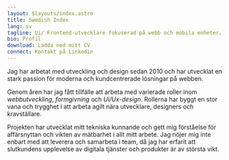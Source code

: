 ```yaml
---
layout: $layouts/index.astro
title: Swedish Index
lang: sv
tagline: Ui/ Frontend-utvecklare fokuserad på webb och mobila enheter. Utformar Ui/Ux, har ett öga för detaljer och bakgrund inom formgivning.
bio: Profil
download: Ladda ned mitt CV
connect: Kontakt på Linkedin
---
```


Jag har arbetat med utveckling och design sedan 2010 och har utvecklat en stark passion för moderna och kundcentrerade lösningar på webben.

Genom åren har jag fått tillfälle att arbeta med varierade roller inom _webbutveckling_, _formgivning_ och _Ui/Ux-design_. Rollerna har byggt en stor vana och trygghet i att arbeta agilt nära utvecklare, designers och kravställare.

Projekten har utvecklat mitt tekniska kunnande och gett mig förståelse för affärsnyttan och vikten av mätbarhet i allt mitt arbete. Jag nöjer mig inte enbart med att leverera och samarbeta i team, då jag har erfarit att slutkundens upplevelse av digitala tjänster och produkter är av största vikt.

<!-- OLD: Front End-utvecklare med erfarenhet av JavaScript (webb och mobilt). Utformar gränssnitt, har öga för detaljer och är van att arbeta i agila team och driva design- och creation-processen.

Kodar och bygger javascript/ typescript med React, Redux, Git, Node och Express. Bygger gränssnitt med Html och Css utifrån ett tillgänglighetsperspektiv.

Bakgrund och mångårig erfarenhet inom kommunikation och digital marknadsföring.
Trivs i team där UX, Front end-utveckling och visuell design möts.

Över 10 års erfarenhet som webbdesigner, arbetat på byrå, som frilans och på distans.
Flerspråkig nörd med passion för språk och kulturer. -->
